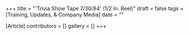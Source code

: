 +++
title = "'Trivia Show Tape 7/30/84' (1/2 In. Reel)"
draft = false
tags = [Training, Updates, & Company Media]
date = ""

[Article]
contributors = []
gallery = []
+++